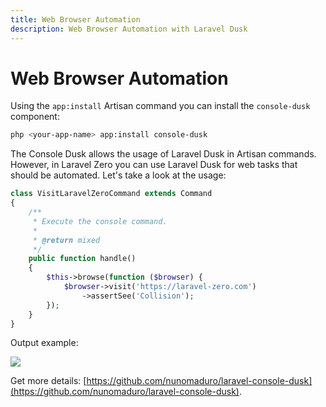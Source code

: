 ```yaml
---
title: Web Browser Automation
description: Web Browser Automation with Laravel Dusk
---
```


# Web Browser Automation

Using the `app:install` Artisan command you can install the `console-dusk` component:
```bash
php <your-app-name> app:install console-dusk
```

The Console Dusk allows the usage of Laravel Dusk in Artisan commands. However, in Laravel Zero
you can use Laravel Dusk for web tasks that should be automated. Let's take a look at the usage:
```php
class VisitLaravelZeroCommand extends Command
{
    /**
     * Execute the console command.
     *
     * @return mixed
     */
    public function handle()
    {
        $this->browse(function ($browser) {
            $browser->visit('https://laravel-zero.com')
                ->assertSee('Collision');
        });
    }
}
```

Output example:

<img src="https://github.com/nunomaduro/laravel-console-dusk/raw/master/docs/example.gif" class="md:w-4/5 md:mx-auto">

Get more details: [https://github.com/nunomaduro/laravel-console-dusk](https://github.com/nunomaduro/laravel-console-dusk).
